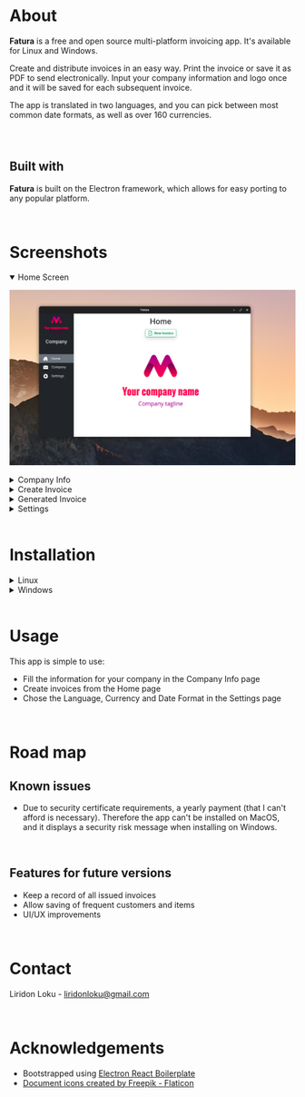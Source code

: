 # About

**Fatura** is a free and open source multi-platform invoicing app. It's available for Linux and Windows.

Create and distribute invoices in an easy way. Print the invoice or save it as PDF to send electronically. Input your company information and logo once and it will be saved for each subsequent invoice.

The app is translated in two languages, and you can pick between most common date formats, as well as over 160 currencies.

<br>

#

## Built with

**Fatura** is built on the Electron framework, which allows for easy porting to any popular platform.

<br>

# Screenshots

<details open>
  <summary>Home Screen</summary>
  <p>

![login-screen](./assets/screenshots/home.png)

  </p>
</details>

<details>
  <summary>Company Info</summary>
  <p>

![login-screen](./assets/screenshots/company-info.png)

  </p>
</details>

<details>
  <summary>Create Invoice</summary>
  <p>

![login-screen](./assets/screenshots/create-invoice.png)

  </p>
</details>

<details>
  <summary>Generated Invoice</summary>
  <p>

![login-screen](./assets/screenshots/generated-invoice-pdf.png)

  </p>
</details>

<details>
  <summary>Settings</summary>
  <p>

![login-screen](./assets/screenshots/settings.png)

  </p>
</details>

<br>

# Installation

<details>
  <summary>Linux</summary>
  <p>
     Simply download the latest AppImage from <a href='https://github.com/liridonloku/fatura/releases'>Releases</a> and run it. No installation necessary.
  </p>
</details>

<details>
  <summary>Windows</summary>
  <p>
     <ol>
      <li>
        Download the latest installer from <a href='https://github.com/liridonloku/fatura/releases'>Releases</a>.
      </li>
      <li>
        Run the installer. If a security message pops up (See <strong>Known issues</strong> below), click 'more' and then 'install anyway'. Follow the instructions to install the app.
      </li>
      <li>
        Launch the app from the desktop shortcut
      </li>
     </ol>
  </p>
</details>

<br>

# Usage

This app is simple to use:

- Fill the information for your company in the Company Info page
- Create invoices from the Home page
- Chose the Language, Currency and Date Format in the Settings page

<br>

# Road map

## Known issues

- Due to security certificate requirements, a yearly payment (that I can't afford is necessary). Therefore the app can't be installed on MacOS, and it displays a security risk message when installing on Windows.

<br>

## Features for future versions

- Keep a record of all issued invoices
- Allow saving of frequent customers and items
- UI/UX improvements

<br>

# Contact

Liridon Loku - liridonloku@gmail.com

<br>

# Acknowledgements

- Bootstrapped using [Electron React Boilerplate](https://github.com/electron-react-boilerplate)
- <a href="https://www.flaticon.com/free-icons/document" title="document icons">Document icons created by Freepik - Flaticon</a>
